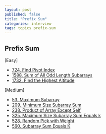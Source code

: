 ```yaml
---
layout: post
published: false
title: "Prefix Sum"
categories: interview
tags: topics prefix-sum
---
```


## Prefix Sum

[Easy]
- [724. Find Pivot Index](/interview/2023/05/23/find-pivot-index/)
- [1588. Sum of All Odd Length Subarrays](/interview/2023/05/04/sum-of-all-odd-length-subarrays/)
- [1732. Find the Highest Altitude](/interview/2023/05/21/find-the-highest-altitude/)

[Medium]
- [53. Maximum Subarray](/interview/2023/02/21/maximum-subarray/)
- [209. Minimum Size Subarray Sum](/interview/2023/06/02/minimum-size-subarray-sum/)
- [238. Product of Array Except Self](/interview/2023/07/21/product-of-array-except-self/)
- [325. Maximum Size Subarray Sum Equals k](/interview/2023/05/02/maximum-size-subarray-sum-equals-k/)
- [528. Random Pick with Weight](/interview/2023/05/21/random-pick-with-weight/)
- [560. Subarray Sum Equals K](/interview/2023/05/21/subarray-sum-equals-k/)
